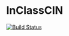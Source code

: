 # InClassCIN

[![Build Status](https://travis-ci.com/nextstrain/static.svg?branch=master)](https://travis-ci.com/nextstrain/static)
